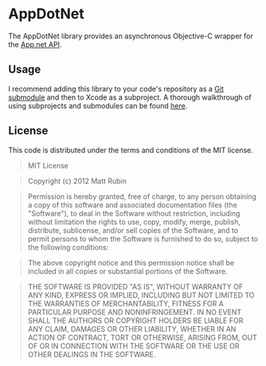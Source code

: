 # AppDotNet

The AppDotNet library provides an asynchronous Objective-C wrapper for the [App.net API](http://developers.app.net).

## Usage

I recommend adding this library to your code's repository as a [Git submodule](http://git-scm.com/book/en/Git-Tools-Submodules) and then to Xcode as a subproject. A thorough walkthrough of using subprojects and submodules can be found [here](http://www.blog.montgomerie.net/easy-xcode-static-library-subprojects-and-submodules).

## License

This code is distributed under the terms and conditions of the MIT license.


>MIT License

>Copyright (c) 2012 Matt Rubin

>Permission is hereby granted, free of charge, to any person obtaining a copy of this software and associated documentation files (the "Software"), to deal in the Software without restriction, including without limitation the rights to use, copy, modify, merge, publish, distribute, sublicense, and/or sell copies of the Software, and to permit persons to whom the Software is furnished to do so, subject to the following conditions:

>The above copyright notice and this permission notice shall be included in all copies or substantial portions of the Software.

>THE SOFTWARE IS PROVIDED "AS IS", WITHOUT WARRANTY OF ANY KIND, EXPRESS OR IMPLIED, INCLUDING BUT NOT LIMITED TO THE WARRANTIES OF MERCHANTABILITY, FITNESS FOR A PARTICULAR PURPOSE AND NONINFRINGEMENT. IN NO EVENT SHALL THE AUTHORS OR COPYRIGHT HOLDERS BE LIABLE FOR ANY CLAIM, DAMAGES OR OTHER LIABILITY, WHETHER IN AN ACTION OF CONTRACT, TORT OR OTHERWISE, ARISING FROM, OUT OF OR IN CONNECTION WITH THE SOFTWARE OR THE USE OR OTHER DEALINGS IN THE SOFTWARE.

